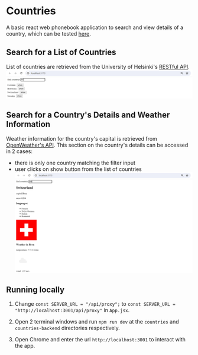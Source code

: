# Countries

A basic react web phonebook application to search and view details of a country, which can be tested [here](https://countries-c2ak.onrender.com/).

## Search for a List of Countries
List of countries are retrieved from the University of Helsinki's [RESTful API](https://studies.cs.helsinki.fi/restcountries/).
<img src="public/country_list.jpg" alt="List of Countries" width="1200px" height="auto" />

## Search for a Country's Details and Weather Information

Weather information for the country's capital is retrieved from [OpenWeather's API](https://openweathermap.org/api). This section on the country's details can be accessed in 2 cases:

- there is only one country matching the filter input
- user clicks on show button from the list of countries
  <img src="public/country_details.jpg" alt="Country Details" width="1200px" height="auto" />

## Running locally

1. Change ```const SERVER_URL = "/api/proxy";``` to ```const SERVER_URL = "http://localhost:3001/api/proxy"``` in ```App.jsx```.

2. Open 2 terminal windows and run ```npm run dev``` at the ```countries``` and ```countries-backend``` directories respectively.

3. Open Chrome and enter the url ```http://localhost:3001``` to interact with the app.
